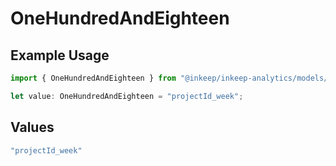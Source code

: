 # OneHundredAndEighteen

## Example Usage

```typescript
import { OneHundredAndEighteen } from "@inkeep/inkeep-analytics/models/operations";

let value: OneHundredAndEighteen = "projectId_week";
```

## Values

```typescript
"projectId_week"
```